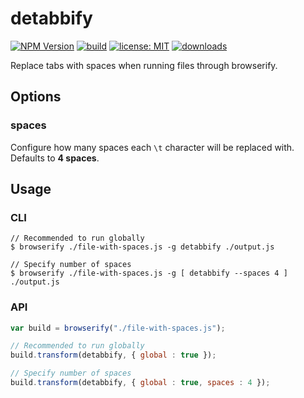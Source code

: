 # detabbify

[![NPM Version](https://img.shields.io/npm/v/detabbify.svg)](https://www.npmjs.com/package/detabbify)
[![build](https://github.com/arenanet/detabbify/actions/workflows/manual-build.yml/badge.svg)](https://github.com/arenanet/detabbify/actions/workflows/manual-build.yml)
[![license: MIT](https://img.shields.io/npm/l/detabbify.svg)](https://github.com/arenanet/detabbify/blob/master/package-lock.json)
[![downloads](https://img.shields.io/npm/dm/detabbify.svg)](https://www.npmjs.com/package/detabbify)


Replace tabs with spaces when running files through browserify.

## Options

### spaces

Configure how many spaces each `\t` character will be replaced with. Defaults to **4 spaces**.

## Usage

### CLI

```console
// Recommended to run globally
$ browserify ./file-with-spaces.js -g detabbify ./output.js

// Specify number of spaces
$ browserify ./file-with-spaces.js -g [ detabbify --spaces 4 ] ./output.js
```

### API
```js
var build = browserify("./file-with-spaces.js");

// Recommended to run globally
build.transform(detabbify, { global : true });

// Specify number of spaces
build.transform(detabbify, { global : true, spaces : 4 });
```
